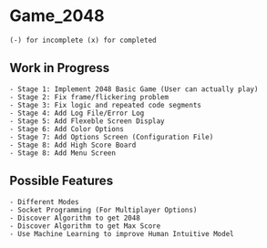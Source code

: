 # Game_2048

	(-) for incomplete (x) for completed

## Work in Progress
	- Stage 1: Implement 2048 Basic Game (User can actually play)
	- Stage 2: Fix frame/flickering problem
	- Stage 3: Fix logic and repeated code segments
	- Stage 4: Add Log File/Error Log
	- Stage 5: Add Flexeble Screen Display
	- Stage 6: Add Color Options
	- Stage 7: Add Options Screen (Configuration File)
	- Stage 8: Add High Score Board
	- Stage 8: Add Menu Screen  

## Possible Features
	- Different Modes
	- Socket Programming (For Multiplayer Options)
	- Discover Algorithm to get 2048
	- Discover Algorithm to get Max Score
	- Use Machine Learning to improve Human Intuitive Model
